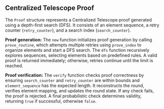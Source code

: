 ## Centralized Telescope Proof
The `Proof` structure represents a Centralized Telescope proof generated using a depth-first search (DFS).
It consists of an element sequence, a retry counter (`retry_counter`), and a search index (`search_counter`).

**Proof generation:** The `new` function initializes proof generation by calling `prove_routine`, which attempts multiple retries using `prove_index` to organize elements and start a DFS search.
The `dfs` function recursively explores sequences, selecting elements based on predefined rules.
A valid proof is returned immediately; otherwise, retries continue until the limit is reached.

**Proof verification:** The `verify` function checks proof correctness by ensuring `search_counter` and `retry_counter` are within bounds and `element_sequence` has the expected length.
It reconstructs the round, verifies element mapping, and updates the round state.
If any check fails, the proof is rejected.
A final probabilistic check determines validity, returning `true` if successful, otherwise `false`.
